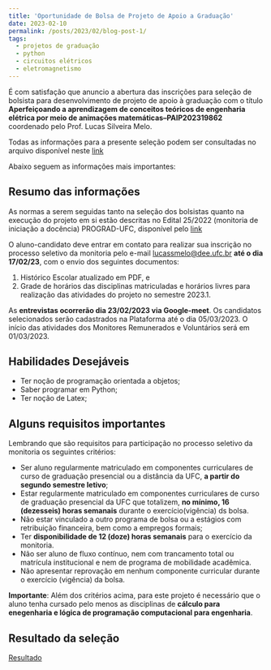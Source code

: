 ```yaml
---
title: 'Oportunidade de Bolsa de Projeto de Apoio a Graduação'
date: 2023-02-10
permalink: /posts/2023/02/blog-post-1/
tags:
  - projetos de graduação
  - python
  - circuitos elétricos
  - eletromagnetismo
---
```


É com satisfação que anuncio a abertura das inscrições para seleção de bolsista para desenvolvimento de projeto de apoio à graduação com o título **Aperfeiçoando a aprendizagem de conceitos teóricos de engenharia elétrica por meio de animações matemáticas–PAIP202319862** coordenado pelo Prof. Lucas Silveira Melo.

Todas as informações para a presente seleção podem ser consultadas no arquivo disponível neste [link]( https://drive.google.com/file/d/1JB22YoSUBskZ7my1qD0ESieLJnWt5gFB/view?usp=share_link)

Abaixo seguem as informações mais importantes:

## Resumo das informações

As normas a serem seguidas tanto na seleção dos bolsistas quanto na execução do projeto em si estão descritas no Edital 25/2022 (monitoria de iniciação a docência) PROGRAD-UFC, disponível pelo [link](https://prograd.ufc.br/wp-content/uploads/2022/11/edital-25-2022-selecao-projetos-apoio-a-graducao-paip-2023.pdf)

 O aluno-candidato deve entrar em contato para realizar sua inscrição no processo seletivo da monitoria pelo e-mail lucassmelo@dee.ufc.br **até o dia 17/02/23**, com o envio dos seguintes documentos:
1. Histórico Escolar atualizado em PDF, e
2. Grade de horários das disciplinas matriculadas e horários livres para realização das atividades do projeto no semestre 2023.1.

As **entrevistas ocorrerão dia 23/02/2023 via Google-meet**. Os candidatos selecionados serão cadastrados na Plataforma até o dia 05/03/2023. O início das atividades dos Monitores Remunerados e Voluntários será em 01/03/2023.

## Habilidades Desejáveis
- Ter noção de programação orientada a objetos;
- Saber programar em Python;
- Ter noção de Latex;

## Alguns requisitos importantes

Lembrando que são requisitos para participação no processo seletivo da monitoria os seguintes critérios:
- Ser aluno regularmente matriculado em componentes curriculares de curso de graduação presencial ou a distância da UFC, **a partir do segundo semestre letivo**;
- Estar regularmente matriculado em componentes curriculares de curso de graduação presencial da UFC que totalizem, **no mínimo, 16 (dezesseis) horas semanais** durante o exercício(vigência) ds bolsa.
- Não estar vinculado a outro programa de bolsa ou a estágios com retribuição financeira, bem como a empregos formais;
- Ter **disponibilidade de 12 (doze) horas semanais** para o exercício da monitoria.
- Não ser aluno de fluxo contínuo, nem com trancamento total ou matrícula institucional e nem de programa de mobilidade acadêmica.
- Não apresentar reprovação em nenhum componente curricular durante o exercício (vigência) da bolsa.

**Importante**: Além dos critérios acima, para este projeto é necessário que o aluno tenha cursado pelo menos as disciplinas de **cálculo para enegenharia e lógica de programação computacional para engenharia**.

## Resultado da seleção

[Resultado](https://drive.google.com/file/d/1-VkHpqvKE0838khrzAdbOSJtFeQZfiBb/view?usp=share_link)
